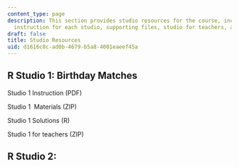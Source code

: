 ```yaml
---
content_type: page
description: This section provides studio resources for the course, including the
  instruction for each studio, supporting files, studio for teachers, and solutions.
draft: false
title: Studio Resources
uid: d1616c8c-ad0b-4679-b5a8-4001eaeef45a
---
```

## R Studio 1: Birthday Matches

Studio 1 Instruction (PDF)

Studio 1  Materials (ZIP) 

Studio 1 Solutions (R)

Studio 1 for teachers (ZIP)

## R Studio 2: